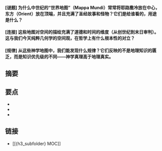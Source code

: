 #### [谜题] 为什么中世纪的“世界地图”（Mappa Mundi）常常将耶路撒冷放在中心，东方（Orient）放在顶端，并且充满了圣经故事和怪物？它们是给谁看的，用途是什么？


#### [连接] 这些地图对空间的描绘充满了道德和时间的维度（从创世纪到末日审判）。这与我们今天纯粹几何学的空间观，在哲学上有什么根本性的对立？


#### [规律] 从这些神学地图中，我们能发现什么规律？它们反映的不是地理知识的匮乏，而是知识优先级的不同——神学真理高于地理真实。


## 摘要


## 要点

- 
- 
- 

## 链接

- [[{h3_subfolder} MOC]]
